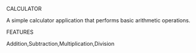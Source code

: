 CALCULATOR


A simple calculator application that performs basic arithmetic operations.


FEATURES


Addition,Subtraction,Multiplication,Division







